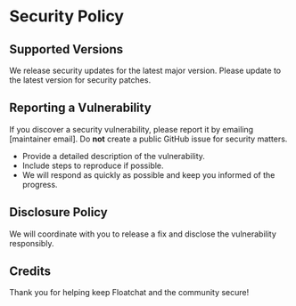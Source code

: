 # Security Policy

## Supported Versions
We release security updates for the latest major version. Please update to the latest version for security patches.

## Reporting a Vulnerability
If you discover a security vulnerability, please report it by emailing [maintainer email]. Do **not** create a public GitHub issue for security matters.

- Provide a detailed description of the vulnerability.
- Include steps to reproduce if possible.
- We will respond as quickly as possible and keep you informed of the progress.

## Disclosure Policy
We will coordinate with you to release a fix and disclose the vulnerability responsibly.

## Credits
Thank you for helping keep Floatchat and the community secure!
